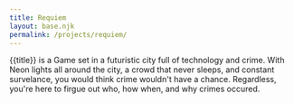 ```yaml
---
title: Requiem
layout: base.njk
permalink: /projects/requiem/
---
```


<p>{{title}} is a Game set in a futuristic city full of technology and crime.  With Neon lights all around the city, a crowd that never sleeps, and constant survelance, you would think crime wouldn't have a chance.  Regardless, you're here to firgue out who, how when, and why crimes occured.</p>